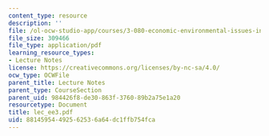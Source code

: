 ```yaml
---
content_type: resource
description: ''
file: /ol-ocw-studio-app/courses/3-080-economic-environmental-issues-in-materials-selection-fall-2005/88145954492562536a64dc1ffb754fca_lec_ee3.pdf
file_size: 309466
file_type: application/pdf
learning_resource_types:
- Lecture Notes
license: https://creativecommons.org/licenses/by-nc-sa/4.0/
ocw_type: OCWFile
parent_title: Lecture Notes
parent_type: CourseSection
parent_uid: 984426f8-de30-863f-3760-89b2a75e1a20
resourcetype: Document
title: lec_ee3.pdf
uid: 88145954-4925-6253-6a64-dc1ffb754fca
---
```

